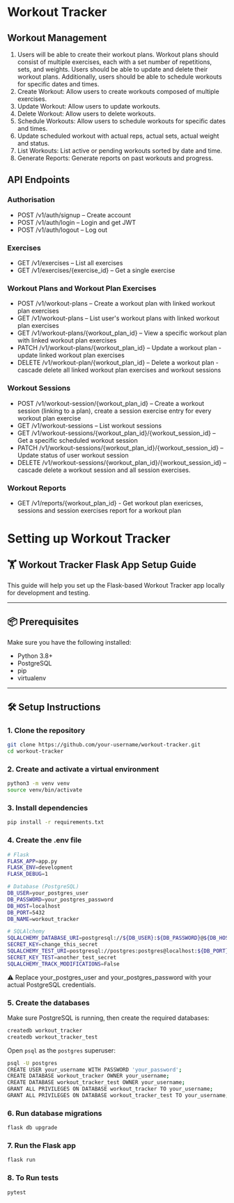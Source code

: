 # Workout Tracker

## Workout Management
1. Users will be able to create their workout plans. Workout plans should consist of multiple exercises, each with a set number of repetitions, sets, and weights. Users should be able to update and delete their workout plans. Additionally, users should be able to schedule workouts for specific dates and times.
2. Create Workout: Allow users to create workouts composed of multiple exercises.
3. Update Workout: Allow users to update workouts.
4. Delete Workout: Allow users to delete workouts.
5. Schedule Workouts: Allow users to schedule workouts for specific dates and times.
6. Update scheduled workout with actual reps, actual sets, actual weight and status.
7. List Workouts: List active or pending workouts sorted by date and time.
8. Generate Reports: Generate reports on past workouts and progress.

## API Endpoints
### Authorisation 
* POST /v1/auth/signup – Create account
* POST /v1/auth/login – Login and get JWT
* POST /v1/auth/logout – Log out

### Exercises
* GET /v1/exercises – List all exercises
* GET /v1/exercises/{exercise_id} – Get a single exercise

### Workout Plans and Workout Plan Exercises
* POST /v1/workout-plans – Create a workout plan with linked workout plan exercises
* GET /v1/workout-plans – List user's workout plans with linked workout plan exercises
* GET /v1/workout-plans/{workout_plan_id} – View a specific workout plan with linked workout plan exercises
* PATCH /v1/workout-plans/{workout_plan_id} – Update a workout plan - update linked workout plan exercises
* DELETE /v1/workout-plan/{workout_plan_id} – Delete a workout plan - cascade delete all linked workout plan exercises and workout sessions

### Workout Sessions
* POST /v1/workout-session/{workout_plan_id} – Create a workout session (linking to a plan), create a session exercise entry for every workout plan exercise
* GET /v1/workout-sessions – List workout sessions 
* GET /v1/workout-sessions/{workout_plan_id}/{workout_session_id} – Get a specific scheduled workout session 
* PATCH /v1/workout-sessions/{workout_plan_id}/{workout_session_id} – Update status of user workout session  
* DELETE /v1/workout-sessions/{workout_plan_id}/{workout_session_id} – cascade delete a workout session and all session exercises.

### Workout Reports
* GET /v1/reports/{workout_plan_id} - Get workout plan exericses, sessions and session exercises report for a workout plan


# Setting up Workout Tracker
## 🏋️ Workout Tracker Flask App Setup Guide

This guide will help you set up the Flask-based Workout Tracker app locally for development and testing.

---

## 📦 Prerequisites

Make sure you have the following installed:

- Python 3.8+ 
- PostgreSQL
- pip
- virtualenv

---

## 🛠️ Setup Instructions

### 1. Clone the repository

```bash
git clone https://github.com/your-username/workout-tracker.git
cd workout-tracker
```

### 2. Create and activate a virtual environment
```bash
python3 -m venv venv
source venv/bin/activate
```

### 3. Install dependencies
```bash
pip install -r requirements.txt
```

### 4. Create the .env file
```bash
# Flask
FLASK_APP=app.py
FLASK_ENV=development
FLASK_DEBUG=1

# Database (PostgreSQL)
DB_USER=your_postgres_user
DB_PASSWORD=your_postgres_password
DB_HOST=localhost
DB_PORT=5432
DB_NAME=workout_tracker

# SQLAlchemy
SQLALCHEMY_DATABASE_URI=postgresql://${DB_USER}:${DB_PASSWORD}@${DB_HOST}:${DB_PORT}/${DB_NAME}
SECRET_KEY=change_this_secret
SQLALCHEMY_TEST_URI=postgresql://postgres:postgres@localhost:${DB_PORT}/workout_tracker_test
SECRET_KEY_TEST=another_test_secret
SQLALCHEMY_TRACK_MODIFICATIONS=False
```
⚠️ Replace your_postgres_user and your_postgres_password with your actual PostgreSQL credentials.

### 5. Create the databases
Make sure PostgreSQL is running, then create the required databases:
```bash
createdb workout_tracker
createdb workout_tracker_test
```

Open `psql` as the `postgres` superuser:
```bash
psql -U postgres
CREATE USER your_username WITH PASSWORD 'your_password';
CREATE DATABASE workout_tracker OWNER your_username;
CREATE DATABASE workout_tracker_test OWNER your_username;
GRANT ALL PRIVILEGES ON DATABASE workout_tracker TO your_username;
GRANT ALL PRIVILEGES ON DATABASE workout_tracker_test TO your_username;
```

### 6. Run database migrations
```bash
flask db upgrade
```

### 7. Run the Flask app
```bash
flask run
```

### 8. To Run tests
```bash
pytest
```
